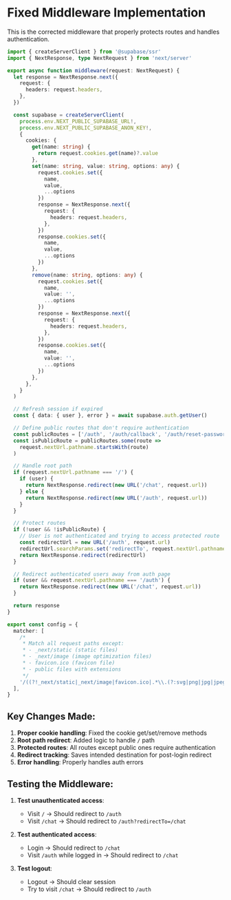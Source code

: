# Fixed Middleware Implementation

This is the corrected middleware that properly protects routes and handles authentication.

```typescript
import { createServerClient } from '@supabase/ssr'
import { NextResponse, type NextRequest } from 'next/server'

export async function middleware(request: NextRequest) {
  let response = NextResponse.next({
    request: {
      headers: request.headers,
    },
  })

  const supabase = createServerClient(
    process.env.NEXT_PUBLIC_SUPABASE_URL!,
    process.env.NEXT_PUBLIC_SUPABASE_ANON_KEY!,
    {
      cookies: {
        get(name: string) {
          return request.cookies.get(name)?.value
        },
        set(name: string, value: string, options: any) {
          request.cookies.set({
            name,
            value,
            ...options
          })
          response = NextResponse.next({
            request: {
              headers: request.headers,
            },
          })
          response.cookies.set({
            name,
            value,
            ...options
          })
        },
        remove(name: string, options: any) {
          request.cookies.set({
            name,
            value: '',
            ...options
          })
          response = NextResponse.next({
            request: {
              headers: request.headers,
            },
          })
          response.cookies.set({
            name,
            value: '',
            ...options
          })
        },
      },
    }
  )

  // Refresh session if expired
  const { data: { user }, error } = await supabase.auth.getUser()

  // Define public routes that don't require authentication
  const publicRoutes = ['/auth', '/auth/callback', '/auth/reset-password']
  const isPublicRoute = publicRoutes.some(route => 
    request.nextUrl.pathname.startsWith(route)
  )

  // Handle root path
  if (request.nextUrl.pathname === '/') {
    if (user) {
      return NextResponse.redirect(new URL('/chat', request.url))
    } else {
      return NextResponse.redirect(new URL('/auth', request.url))
    }
  }

  // Protect routes
  if (!user && !isPublicRoute) {
    // User is not authenticated and trying to access protected route
    const redirectUrl = new URL('/auth', request.url)
    redirectUrl.searchParams.set('redirectTo', request.nextUrl.pathname)
    return NextResponse.redirect(redirectUrl)
  }

  // Redirect authenticated users away from auth page
  if (user && request.nextUrl.pathname === '/auth') {
    return NextResponse.redirect(new URL('/chat', request.url))
  }

  return response
}

export const config = {
  matcher: [
    /*
     * Match all request paths except:
     * - _next/static (static files)
     * - _next/image (image optimization files)
     * - favicon.ico (favicon file)
     * - public files with extensions
     */
    '/((?!_next/static|_next/image|favicon.ico|.*\\.(?:svg|png|jpg|jpeg|gif|webp)$).*)',
  ],
}
```

## Key Changes Made:

1. **Proper cookie handling**: Fixed the cookie get/set/remove methods
2. **Root path redirect**: Added logic to handle `/` path
3. **Protected routes**: All routes except public ones require authentication
4. **Redirect tracking**: Saves intended destination for post-login redirect
5. **Error handling**: Properly handles auth errors

## Testing the Middleware:

1. **Test unauthenticated access**:
   - Visit `/` → Should redirect to `/auth`
   - Visit `/chat` → Should redirect to `/auth?redirectTo=/chat`

2. **Test authenticated access**:
   - Login → Should redirect to `/chat`
   - Visit `/auth` while logged in → Should redirect to `/chat`

3. **Test logout**:
   - Logout → Should clear session
   - Try to visit `/chat` → Should redirect to `/auth`

